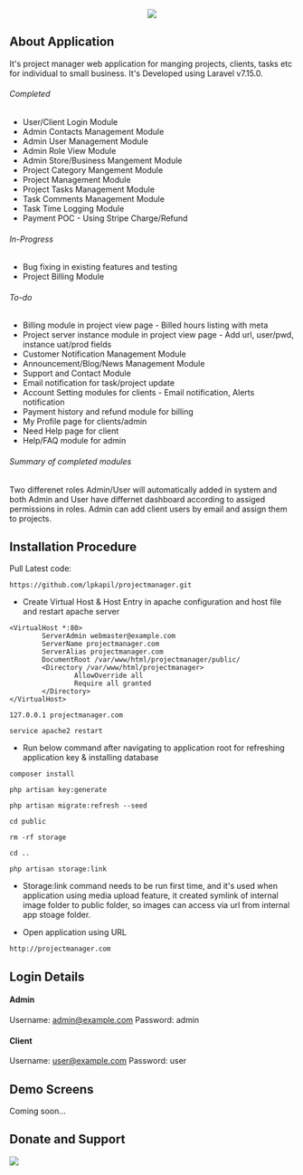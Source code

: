 <p align="center">
        <img src="https://raw.githubusercontent.com/lpkapil/projectmanager/master/public/demo_images/banner.png">
</p>

## About Application

It's project manager web application for manging projects, clients, tasks etc for individual to small business. It's Developed using Laravel v7.15.0.

###### Completed

- User/Client Login Module
- Admin Contacts Management Module
- Admin User Management Module
- Admin Role View Module
- Admin Store/Business Mangement Module
- Project Category Mangement Module
- Project Management Module
- Project Tasks Management Module
- Task Comments Management Module
- Task Time Logging Module
- Payment POC - Using Stripe Charge/Refund

###### In-Progress

- Bug fixing in existing features and testing
- Project Billing Module

###### To-do

- Billing module in project view page - Billed hours listing with meta
- Project server instance module in project view page - Add url, user/pwd, instance uat/prod fields
- Customer Notification Management Module
- Announcement/Blog/News Management Module
- Support and Contact Module
- Email notification for task/project update
- Account Setting modules for clients - Email notification, Alerts notification
- Payment history and refund module for billing
- My Profile page for clients/admin
- Need Help page for client
- Help/FAQ module for admin

###### Summary of completed modules

Two differenet roles Admin/User will automatically added in system and both Admin and User have differnet dashboard according to assiged permissions in roles. Admin can add client users by email and assign them to projects.

## Installation Procedure

Pull Latest code:

`https://github.com/lpkapil/projectmanager.git`

- Create Virtual Host & Host Entry in apache configuration and host file and restart apache server

```
<VirtualHost *:80>
        ServerAdmin webmaster@example.com
        ServerName projectmanager.com
        ServerAlias projectmanager.com
        DocumentRoot /var/www/html/projectmanager/public/
        <Directory /var/www/html/projectmanager>
                AllowOverride all
                Require all granted
        </Directory>
</VirtualHost>
```

`127.0.0.1 projectmanager.com`

`service apache2 restart`

- Run below command after navigating to application root for refreshing application key & installing database

`composer install`

`php artisan key:generate`

`php artisan migrate:refresh --seed`

`cd public`

`rm -rf storage`

`cd ..`

`php artisan storage:link`

- Storage:link command needs to be run first time, and it's used when application using media upload feature, it created symlink of internal image folder to public folder, so images can access via url from internal app stoage folder.

- Open application using URL

`http://projectmanager.com`

## Login Details

#### Admin ####

Username: admin@example.com
Password: admin

#### Client ####

Username: user@example.com
Password: user

## Demo Screens

Coming soon...

## Donate and Support

<div class='pm-button'><a href='https://www.payumoney.com/paybypayumoney/#/3FF0BB83F2A6D7DD27A53BC12E4AE109' target="_blank"><img src='https://www.payumoney.com/media/images/payby_payumoney/new_buttons/21.png' /></a></div>

